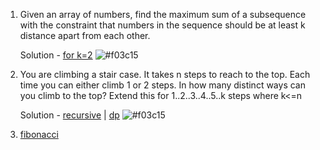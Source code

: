 1. Given an array of numbers, find the maximum sum of a subsequence with the constraint that numbers in the sequence should be at least k distance apart from each other.

   Solution - [for k=2](https://gist.github.com/x0v/4677c7add1cfe0251804d942338f7647)
![#f03c15](https://placehold.it/15/f03c15/000000?text=+)

2. You are climbing a stair case. It takes n steps to reach to the top. Each time you can either climb 1 or 2 steps. In how many distinct ways can you climb to the top? Extend this for 1..2..3..4..5..k steps where k<=n

   Solution - [recursive](https://gist.github.com/x0v/d29c24a4b832b3369d42a765893c59c8) | [dp](https://gist.github.com/x0v/72368203e5117e07b355a784b7e00c5e) ![#f03c15](https://placehold.it/15/f03c15/000000?text=+)

3. [fibonacci](https://gist.github.com/x0v/bbdb129431613465559f7a92ad65f9b7)
